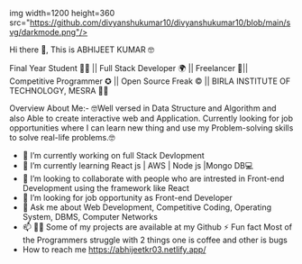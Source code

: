 img width=1200 height=360 src="https://github.com/divyanshukumar10/divyanshukumar10/blob/main/svg/darkmode.png"/>

Hi there 👋, This is ABHIJEET KUMAR 🤓

Final Year Student 👨‍💻 || Full Stack  Developer 🌍 || Freelancer 🤝|| Competitive Programmer ✪ || Open Source Freak ©️ || BIRLA INSTITUTE OF TECHNOLOGY, MESRA 👨‍🎓


Overview About Me:-
🤓Well versed in Data Structure and Algorithm and also Able to create interactive web and Application. Currently looking for job opportunities where I can learn new thing and use my Problem-solving skills
to solve real-life problems.🤓

- 🔭 I’m currently working on full Stack Devlopment
- 🌱 I’m currently learning React js | AWS | Node js |Mongo DB💻
- 👯 I’m looking to collaborate with people who are intrested in Front-end Development using the framework like React
- 🤔 I’m looking for job opportunity as Front-end Developer
- 💬 Ask me about Web Development, Competitive Coding, Operating System, DBMS, Computer Networks
- 📫 👨‍💻 Some of my projects are available at my Github
⚡ Fun fact Most of the Programmers struggle with 2 things one is coffee and other is bugs
- How to reach me https://abhijeetkr03.netlify.app/

